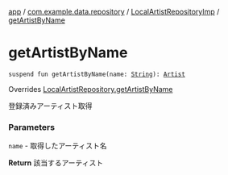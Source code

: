 [app](../../index.md) / [com.example.data.repository](../index.md) / [LocalArtistRepositoryImp](index.md) / [getArtistByName](./get-artist-by-name.md)

# getArtistByName

`suspend fun getArtistByName(name: `[`String`](https://kotlinlang.org/api/latest/jvm/stdlib/kotlin/-string/index.html)`): `[`Artist`](../../com.example.domain.model.entity/-artist/index.md)

Overrides [LocalArtistRepository.getArtistByName](../-local-artist-repository/get-artist-by-name.md)

登録済みアーティスト取得

### Parameters

`name` - 取得したアーティスト名

**Return**
該当するアーティスト

